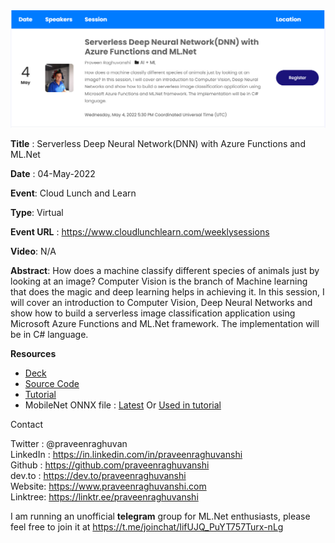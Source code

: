 <img src="assets\cll-session-announcement.png" alt="Cloud Lunch and Learn Announcement" style="zoom:80%;" />

**Title** : Serverless Deep Neural Network(DNN) with Azure Functions and ML.Net

**Date** : 04-May-2022

**Event**: Cloud Lunch and Learn

**Type**: Virtual

**Event URL** : https://www.cloudlunchlearn.com/weeklysessions

**Video**: N/A

**Abstract**: How does a machine classify different species of animals just by looking at an image? Computer Vision is the branch of Machine learning that does the magic and deep learning helps in achieving it. In this session, I will cover an introduction to Computer Vision, Deep Neural Networks and show how to build a serverless image classification application using Microsoft Azure Functions and ML.Net framework. The implementation will be in C# language.

**Resources**

- [Deck](CloudLuncAndLearn-2022-Serverless-DNN.pdf)
- [Source Code](src/ServerlessDNN)
- [Tutorial](https://dev.to/praveenraghuvanshi/end-to-end-serverless-deep-neural-network-with-azure-functions-and-ml-net-505a)
- MobileNet ONNX file : [Latest](https://github.com/onnx/models/tree/master/vision/classification/mobilenet/model) Or [Used in tutorial](https://github.com/praveenraghuvanshi/tech-sessions/blob/master/27102021-AI-Dev-World-2021/assets/mobilenetv2-7.onnx)

Contact

Twitter : @praveenraghuvan\
LinkedIn : https://in.linkedin.com/in/praveenraghuvanshi \
Github : https://github.com/praveenraghuvanshi \
dev.to : https://dev.to/praveenraghuvanshi \
Website: https://www.praveenraghuvanshi.com \
Linktree: https://linktr.ee/praveenraghuvanshi

I am running an unofficial **telegram** group for ML.Net enthusiasts, please feel free to join it at https://t.me/joinchat/IifUJQ_PuYT757Turx-nLg